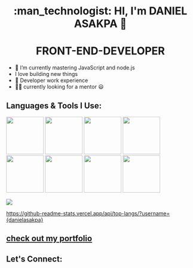 <h1 align="center">:man_technologist: HI, I'm DANIEL ASAKPA 👋</h1>

<h1 align="center">FRONT-END-DEVELOPER</h1>



- 📖 I’m currently mastering JavaScript and node.js
-  I love building new things
-  🐙 Developer work experience
- :raising_hand_man: currently looking for a mentor :smiley:

<h2>Languages & Tools I Use:</h2>

<p float="left">
 <img src="https://img.shields.io/badge/HTML5-E34F26?style=for-the-badge&logo=html5&logoColor=white" width="100">
 <img src="https://img.shields.io/badge/CSS3-1572B6?style=for-the-badge&logo=css3&logoColor=white" width="100">
 <img src="https://img.shields.io/badge/JavaScript-323330?style=for-the-badge&logo=javascript&logoColor=F7DF1E" width="100" display="inline">
 <img src="https://img.shields.io/badge/Bootstrap-563D7C?style=for-the-badge&logo=bootstrap&logoColor=white" width="100" display="inline">
 <img src="https://img.shields.io/badge/Node.js-339933?style=for-the-badge&logo=nodedotjs&logoColor=white" width="100" display="inline">
 <img src="https://img.shields.io/badge/MongoDB-4EA94B?style=for-the-badge&logo=mongodb&logoColor=white" width="100" display="inline">
 <img src="https://img.shields.io/badge/React-20232A?style=for-the-badge&logo=react&logoColor=61DAFB" width="100" display="inline">
 <img src="https://img.shields.io/badge/GIT-E44C30?style=for-the-badge&logo=git&logoColor=white" width="100" >
</p>

<img src="https://github-readme-stats.vercel.app/api?username={DANIEL ASAKPA}">


https://github-readme-stats.vercel.app/api/top-langs/?username={danielasakpa}


<h2><a href="https://danielasakpa.github.io/portfolio-website/">check out my portfolio</a></h2>


<h2>Let's Connect:</h2>







